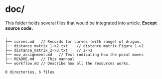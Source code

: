 # doc/
This folder holds several files that would be integrated into article. **Except source code.**
```
.
├── curves.md	// Records for curves (with range) of dragon. 
├── distance_matrix_1->2.txt	// distance matrix Figure 1->2
├── distance_matrix_2->3.txt	// 2->3
├── mov_assignment.md	// Text indicating how the point moves
├── README.md	// This mannual
└── workflow.md	// Describe how all the resources works.

0 directories, 6 files
```

